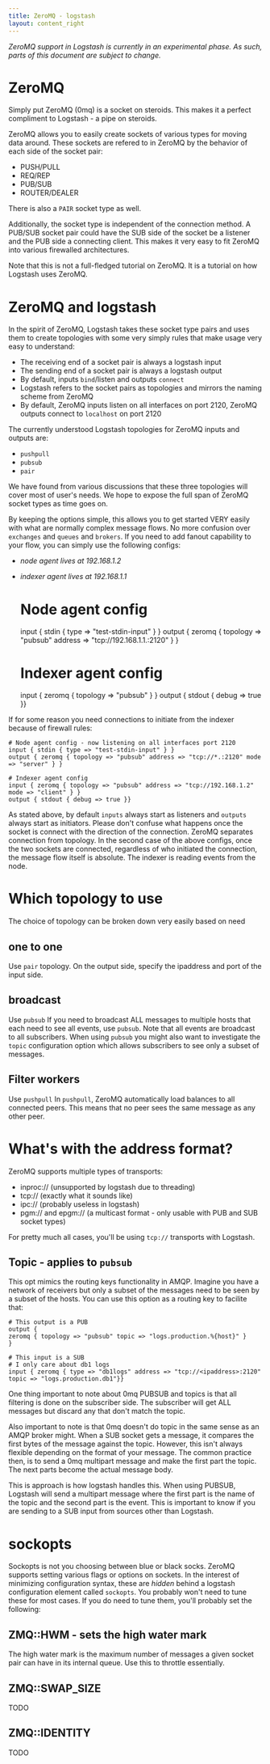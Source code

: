 ```yaml
---
title: ZeroMQ - logstash
layout: content_right
---
```


*ZeroMQ support in Logstash is currently in an experimental phase. As such, parts of this document are subject to change.*

# ZeroMQ
Simply put ZeroMQ (0mq) is a socket on steroids. This makes it a perfect compliment to Logstash - a pipe on steroids.

ZeroMQ allows you to easily create sockets of various types for moving data around. These sockets are refered to in ZeroMQ by the behavior of each side of the socket pair:

* PUSH/PULL
* REQ/REP
* PUB/SUB
* ROUTER/DEALER

There is also a `PAIR` socket type as well.

Additionally, the socket type is independent of the connection method. A PUB/SUB socket pair could have the SUB side of the socket be a listener and the PUB side a connecting client. This makes it very easy to fit ZeroMQ into various firewalled architectures.

Note that this is not a full-fledged tutorial on ZeroMQ. It is a tutorial on how Logstash uses ZeroMQ.

# ZeroMQ and logstash
In the spirit of ZeroMQ, Logstash takes these socket type pairs and uses them to create topologies with some very simply rules that make usage very easy to understand:

* The receiving end of a socket pair is always a logstash input
* The sending end of a socket pair is always a logstash output
* By default, inputs `bind`/listen and outputs `connect`
* Logstash refers to the socket pairs as topologies and mirrors the naming scheme from ZeroMQ
* By default, ZeroMQ inputs listen on all interfaces on port 2120, ZeroMQ outputs connect to `localhost` on port 2120

The currently understood Logstash topologies for ZeroMQ inputs and outputs are:

* `pushpull`
* `pubsub`
* `pair`

We have found from various discussions that these three topologies will cover most of user's needs. We hope to expose the full span of ZeroMQ socket types as time goes on.

By keeping the options simple, this allows you to get started VERY easily with what are normally complex message flows. No more confusion over `exchanges` and `queues` and `brokers`. If you need to add fanout capability to your flow, you can simply use the following configs:

* _node agent lives at 192.168.1.2_
* _indexer agent lives at 192.168.1.1_

    # Node agent config
    input { stdin { type => "test-stdin-input" } }
    output { zeromq { topology => "pubsub" address => "tcp://192.168.1.1.:2120" } }

    # Indexer agent config
    input { zeromq { topology => "pubsub" } }
    output { stdout { debug => true }}

If for some reason you need connections to initiate from the indexer because of firewall rules:

    # Node agent config - now listening on all interfaces port 2120
    input { stdin { type => "test-stdin-input" } }
    output { zeromq { topology => "pubsub" address => "tcp://*.:2120" mode => "server" } }

    # Indexer agent config
    input { zeromq { topology => "pubsub" address => "tcp://192.168.1.2" mode => "client" } }
    output { stdout { debug => true }}

As stated above, by default `inputs` always start as listeners and `outputs` always start as initiators. Please don't confuse what happens once the socket is connect with the direction of the connection. ZeroMQ separates connection from topology. In the second case of the above configs, once the two sockets are connected, regardless of who initiated the connection, the message flow itself is absolute. The indexer is reading events from the node.

# Which topology to use
The choice of topology can be broken down very easily based on need

## one to one
Use `pair` topology. On the output side, specify the ipaddress and port of the input side.

## broadcast
Use `pubsub`
If you need to broadcast ALL messages to multiple hosts that each need to see all events, use `pubsub`. Note that all events are broadcast to all subscribers. When using `pubsub` you might also want to investigate the `topic` configuration option which allows subscribers to see only a subset of messages.

## Filter workers
Use `pushpull`
In `pushpull`, ZeroMQ automatically load balances to all connected peers. This means that no peer sees the same message as any other peer.

# What's with the address format?
ZeroMQ supports multiple types of transports:

* inproc:// (unsupported by logstash due to threading)
* tcp:// (exactly what it sounds like)
* ipc:// (probably useless in logstash)
* pgm:// and epgm:// (a multicast format - only usable with PUB and SUB socket types)

For pretty much all cases, you'll be using `tcp://` transports with Logstash.

## Topic - applies to `pubsub`
This opt mimics the routing keys functionality in AMQP. Imagine you have a network of receivers but only a subset of the messages need to be seen by a subset of the hosts. You can use this option as a routing key to facilite that:

    # This output is a PUB
    output {
    zeromq { topology => "pubsub" topic => "logs.production.%{host}" }
    }

    # This input is a SUB
    # I only care about db1 logs
    input { zeromq { type => "db1logs" address => "tcp://<ipaddress>:2120" topic => "logs.production.db1"}}

One thing important to note about 0mq PUBSUB and topics is that all filtering is done on the subscriber side. The subscriber will get ALL messages but discard any that don't match the topic.

Also important to note is that 0mq doesn't do topic in the same sense as an AMQP broker might. When a SUB socket gets a message, it compares the first bytes of the message against the topic. However, this isn't always flexible depending on the format of your message. The common practice then, is to send a 0mq multipart message and make the first part the topic. The next parts become the actual message body.

This is approach is how logstash handles this. When using PUBSUB, Logstash will send a multipart message where the first part is the name of the topic and the second part is the event. This is important to know if you are sending to a SUB input from sources other than Logstash.

# sockopts
Sockopts is not you choosing between blue or black socks. ZeroMQ supports setting various flags or options on sockets. In the interest of minimizing configuration syntax, these are _hidden_ behind a logstash configuration element called `sockopts`. You probably won't need to tune these for most cases. If you do need to tune them, you'll probably set the following:

## ZMQ::HWM - sets the high water mark
The high water mark is the maximum number of messages a given socket pair can have in its internal queue. Use this to throttle essentially.

## ZMQ::SWAP_SIZE
TODO

## ZMQ::IDENTITY
TODO
